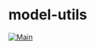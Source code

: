 # model-utils

[![Main](https://github.com/lars-reimann/modeling/actions/workflows/main.yml/badge.svg)](https://github.com/lars-reimann/modeling/actions/workflows/main.yml)
